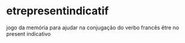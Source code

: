 # etrepresentindicatif
 jogo da memória para ajudar na conjugação do verbo francês être no present indicativo
